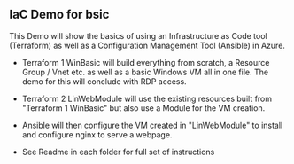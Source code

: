 ## IaC Demo for bsic

This Demo will show the basics of using an Infrastructure as Code tool (Terraform) as well as a Configuration Management Tool (Ansible) in Azure.

* Terraform 1 WinBasic will build everything from scratch, a Resource Group / Vnet etc. as well as a basic Windows VM all in one file. The demo for this will conclude with RDP access.

* Terraform 2 LinWebModule will use the existing resources built from "Terraform 1 WinBasic" but also use a Module for the VM creation. 

* Ansible will then configure the VM created in "LinWebModule" to install and configure nginx to serve a webpage. 

* See Readme in each folder for full set of instructions
